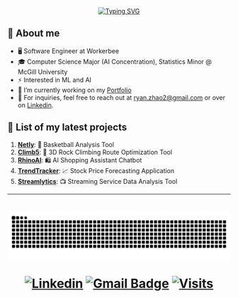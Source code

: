 <div align="center">
<a href="https://git.io/typing-svg"><img src="https://readme-typing-svg.herokuapp.com?font=Fira+Code&size=25&pause=1000&color=b3feff&center=true&vCenter=true&width=435&lines=Hello!+%F0%9F%91%8B+I'm+Ryan;Welcome+to+my+Github+page!" alt="Typing SVG" /></a>
</div>

## :book: About me
- 🖥 Software Engineer at Workerbee
- 🎓 Computer Science Major (AI Concentration), Statistics Minor @ McGill University
- ⚡ Interested in ML and AI
- 🔭 I’m currently working on my [Portfolio](https://github.com/ryanzhao2/Portfolio)
- 💬 For inquiries, feel free to reach out at ryan.zhao2@gmail.com or over on <a href="https://www.linkedin.com/in/ryanzhao2/">Linkedin</a>.</p>

## 📜 List of my latest projects

1. **[Netly](https://github.com/ryanzhao2/Netly)**:        🏀 Basketball Analysis Tool
1. **[Climb5](https://github.com/ryanzhao2/Climb-5)**:        🧗 3D Rock Climbing Route Optimization Tool
2. **[RhinoAI](https://github.com/ryanzhao2/Rhino-AI)**:              🛍️ AI Shopping Assistant Chatbot
3. **[TrendTracker](https://github.com/ryanzhao2/TrendTracker)**:          📈 Stock Price Forecasting Application
4. **[Streamlytics](https://github.com/ryanzhao2/Streamlytics)**:      📺 Streaming Service Data Analysis Tool

<hr>
<h1 align="center">
<img alt="snake eating my contributions" src="https://raw.githubusercontent.com/ryanzhao2/ryanzhao2/output/github-contribution-grid-snake.svg" />

[![Linkedin](https://img.shields.io/badge/linked-in-369?style=flat-square&logo=linkedin&logoColor=white&color=blue)](https://www.linkedin.com/in/ryanzhao2)
[![Gmail Badge](https://img.shields.io/badge/-ryan.zhao2@gmail.com-c14438?style=flat-square&logo=Gmail&logoColor=white&color=blue&link=mailto:ryan.zhao2@gmail.com)](mailto:ryan.zhao2@gmail.com)
[![Visits](https://komarev.com/ghpvc/?username=ryanzhao2&logo=GitHub&label=github%20visits&color=336699&logoColor=white&style=flat-square)](https://github.com/ryanzhao2)
</div>

###
